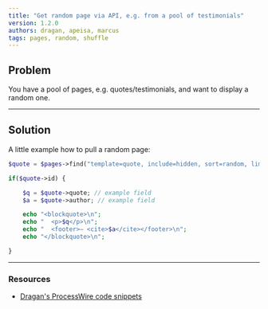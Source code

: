 ```yaml
---
title: "Get random page via API, e.g. from a pool of testimonials"
version: 1.2.0
authors: dragan, apeisa, marcus
tags: pages, random, shuffle
---
```


## Problem

You have a pool of pages, e.g. quotes/testimonials, and want to display a random one.

---

## Solution

A little example how to pull a random page:

```php
$quote = $pages->find("template=quote, include=hidden, sort=random, limit=1")->first();

if($quote->id) {

	$q = $quote->quote; // example field
	$a = $quote->author; // example field

	echo "<blockquote>\n";
	echo "	<p>$q</p>\n";
	echo "	<footer>— <cite>$a</cite></footer>\n";
	echo "</blockquote>\n";

}
```

---

### Resources

-   [Dragan's ProcessWire code snippets](https://github.com/dragan1700/pw/blob/master/randomQuote.inc)
